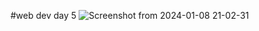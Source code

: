 #web dev day 5
![Screenshot from 2024-01-08 21-02-31](https://github.com/noobsixt9/web-dev/assets/86828330/d6d8bff8-5100-4678-a0c4-d51a674343f6)
